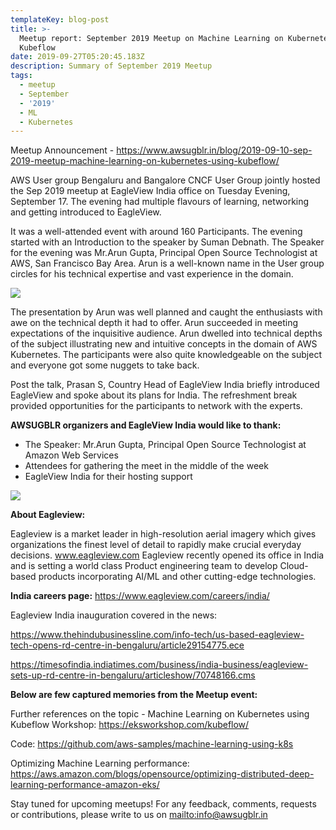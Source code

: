 ```yaml
---
templateKey: blog-post
title: >-
  Meetup report: September 2019 Meetup on Machine Learning on Kubernetes using
  Kubeflow
date: 2019-09-27T05:20:45.183Z
description: Summary of September 2019 Meetup
tags:
  - meetup
  - September
  - '2019'
  - ML
  - Kubernetes
---
```

Meetup Announcement - https://www.awsugblr.in/blog/2019-09-10-sep-2019-meetup-machine-learning-on-kubernetes-using-kubeflow/

AWS User group Bengaluru and Bangalore CNCF User Group jointly hosted the Sep 2019 meetup at EagleView India office on Tuesday Evening, September 17. The evening had multiple flavours of learning, networking and getting introduced to EagleView.

It was a well-attended event with around 160 Participants. The evening started with an Introduction to the speaker by Suman Debnath. The Speaker for the evening was Mr.Arun Gupta, Principal Open Source Technologist at AWS, San Francisco Bay Area. Arun is a well-known name in the User group circles for his technical expertise and vast experience in the domain.

![](/img/img_20190917_182304.jpg)

The presentation by Arun was well planned and caught the enthusiasts with awe on the technical depth it had to offer. Arun succeeded in meeting expectations of the inquisitive audience. Arun dwelled into technical depths of the subject illustrating new and intuitive concepts in the domain of AWS Kubernetes. The participants were also quite knowledgeable on the subject and everyone got some nuggets to take back.

Post the talk, Prasan S, Country Head of EagleView India briefly introduced EagleView and spoke about its plans for India. The refreshment break provided opportunities for the participants to network with the experts.

**AWSUGBLR organizers and EagleView India would like to thank:**

* The Speaker: Mr.Arun Gupta, Principal Open Source Technologist at Amazon Web Services
* Attendees for gathering the meet in the middle of the week
* EagleView India for their hosting support

![](/img/img_20190917_183612.jpg)

**About Eagleview:**

Eagleview is a market leader in high-resolution aerial imagery which gives organizations the finest level of detail to rapidly make crucial everyday decisions. www.eagleview.com Eagleview recently opened its office in India and is setting a world class Product engineering team to develop Cloud-based products incorporating AI/ML and other cutting-edge technologies.

**India careers page:** https://www.eagleview.com/careers/india/

Eagleview India inauguration covered in the news:

https://www.thehindubusinessline.com/info-tech/us-based-eagleview-tech-opens-rd-centre-in-bengaluru/article29154775.ece

https://timesofindia.indiatimes.com/business/india-business/eagleview-sets-up-rd-centre-in-bengaluru/articleshow/70748166.cms

**Below are few captured memories from the Meetup event:**

Further references on the topic - Machine Learning on Kubernetes using Kubeflow Workshop: https://eksworkshop.com/kubeflow/

Code: https://github.com/aws-samples/machine-learning-using-k8s

Optimizing Machine Learning performance: https://aws.amazon.com/blogs/opensource/optimizing-distributed-deep-learning-performance-amazon-eks/

Stay tuned for upcoming meetups! For any feedback, comments, requests or contributions, please write to us on <mailto:info@awsugblr.in>

